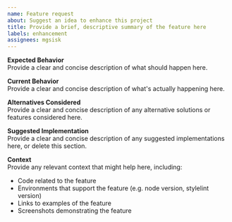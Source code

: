 ```yaml
---
name: Feature request
about: Suggest an idea to enhance this project
title: Provide a brief, descriptive summary of the feature here
labels: enhancement
assignees: mgsisk
---
```


**Expected Behavior**  
Provide a clear and concise description of what should happen here.

**Current Behavior**  
Provide a clear and concise description of what's actually happening here.

**Alternatives Considered**  
Provide a clear and concise description of any alternative solutions or features
considered here.

**Suggested Implementation**  
Provide a clear and concise description of any suggested implementations here,
or delete this section.

**Context**  
Provide any relevant context that might help here, including:

- Code related to the feature
- Environments that support the feature (e.g. node version, stylelint version)
- Links to examples of the feature
- Screenshots demonstrating the feature
